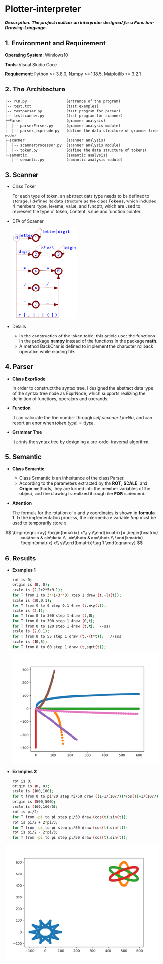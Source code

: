 # Plotter-interpreter
***Description: The project realizes an interpreter designed for a Function-Drawing-Language.***

## 1. Environment and Requirement

**Operating System**: Windows10

**Tools**: Visual Studio Code

**Requirement**: Python >= 3.8.0, Numpy >= 1.18.5, Matplotlib >= 3.2.1

## 2. The Architecture

```
│-- run.py                  (entrance of the program)
│-- test.txt                (test examples)
│-- testparser.py           (test program for parser)
│-- testscanner.py          (test program for scanner)
├─Parser                    (grammer analysis)
│  │-- parserParser.py      (grammer analysis module)
│  │-- parser_exprnode.py   (define the data structure of grammer tree node)
├─scanner                   (scanner analysis)
│  │-- scannerprocessor.py  (scanner analysis module)
│  │-- token.py             (define the data structure of tokens)
└─semantic                  (semantic analysis)
   │-- semantic.py          (semantic analysis module)
```

## 3. Scanner

+ Class Token

  For each type of token, an abstract data type needs to be defined to storage. I defines its data structure as the class **Tokens**, which includes 4 members: type, lexeme, value, and funcptr, which are used to represent the type of token, Content, value and function pointer.

+ DFA of Scanner

  <img src="image\1.png" alt="1" style="zoom:35%;" />

+ Details 

  * In the construction of the token table, this article uses the functions in the package **numpy** instead of the functions in the package **math**.
  * A method BackChar is defined to implement the character rollback operation while reading file.


## 4. Parser

+ **Class ExprNode**

  In order to construct the syntax tree, I designed the abstract data type of the syntax tree node as ExprNode, which supports realizing the definition of functions, operators and operands.

+ **Function**

  It can calculate the line number through $self.scanner.LineNo$, and can report an error when $token.type != ttype$.

+ **Grammar Tree**

  It prints the syntax tree by designing a pre-order traversal algorithm.

## 5. Semantic

+ **Class Semantic**
  * Class Semantic is an inheritance of the class Parser.
  * According to the parameters extracted by the **ROT**, **SCALE**, and **Origin** methods, they are turned into the member variables of the object, and the drawing is realized through the **FOR** statement.

+ **Attention**

  The formula for the rotation of $x$ and $y$ coordinates is shown in **formula 1**. In the implementation process, the intermediate variable $tmp$ must be used to temporarily store $x$.			

$$
\begin{eqnarray}
\begin{bmatrix} x'\\ y'\\\end{bmatrix}=
\begin{bmatrix}   cos\theta & sin\theta \\  -sin\theta & cos\theta \\     \end{bmatrix}
\begin{bmatrix} x\\ y\\\end{bmatrix}\tag 1
\end{eqnarray}
$$

## 6. Results

+ **Examples 1:**

  ```bash
  rot is 0;
  origin is (0, 0);
  scale is (2,2+2*5+9-1);
  for T from 1 to 3*(1+3**3) step 1 draw (t,-ln(t));
  scale is (20,0.1);
  for T from 0 to 8 step 0.1 draw (t,exp(t));
  scale is (2,1);
  for T from 0 to 300 step 1 draw (t,0);
  for T from 0 to 300 step 1 draw (0,t);
  for T from 0 to 120 step 1 draw (t,t);  --sss
  scale is (2,0.1);
  for T from 0 to 55 step 1 draw (t,-(t*t));   //sss
  scale is (10,5);
  for T from 0 to 60 step 1 draw (t,sqrt(t));
  ```

  <img src="image\Figure_1.svg" alt="Figure_1" style="zoom:67%;" />

+ **Examples 2:**

  ```bash
  rot is 0;
  origin is (0, 0);
  scale is (100,100);
  for t from 0 to pi*20 step Pi/50 draw ((1-1/(10/7))*cos(T)+1/(10/7)*cos(-T*(((10/7)-1))), (1-1/(10/7))*sin(T)+1/(10/7)*sin(-T*((10/7)-1)));
  origin is (500,500);
  scale is (100,100/3);
  rot is pi/2;
  for T from -pi to pi step pi/50 draw (cos(t),sin(t));
  rot is pi/2 + 2*pi/3;
  for T from -pi to pi step pi/50 draw (cos(t),sin(t));
  rot is pi/2 - 2*pi/3;
  for T from -pi to pi step pi/50 draw (cos(t),sin(t));
  ```

<img src="image\Figure_2.svg" alt="Figure_2" style="zoom:67%;" />